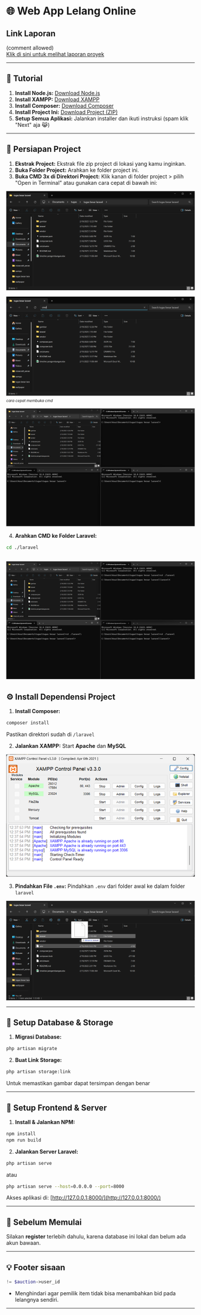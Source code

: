 # 🌐 **Web App Lelang Online**

## **Link Laporan**  
(comment allowed)  
[Klik di sini untuk melihat laporan proyek](https://docs.google.com/document/d/1aLKvt86dR3p5bM2XWRmHSLlpqwGogH1KxHwkr3pRJCk/edit?usp=sharing)

---

## 🚀 **Tutorial**

1. **Install Node.js:** [Download Node.js](https://nodejs.org/dist/v22.14.0/node-v22.14.0-x64.msi)  
2. **Install XAMPP:** [Download XAMPP](https://sourceforge.net/projects/xampp/files/XAMPP%20Windows/8.0.30/xampp-windows-x64-8.0.30-0-VS16-installer.exe)  
3. **Install Composer:** [Download Composer](https://getcomposer.org/Composer-Setup.exe)  
4. **Install Project Ini:** [Download Project (ZIP)](https://github.com/ujangPNG/tugas-besar-laravel/archive/refs/heads/master.zip)  
5. **Setup Semua Aplikasi:** Jalankan installer dan ikuti instruksi (spam klik "Next" aja 😹)  

---

## 📂 **Persiapan Project**

1. **Ekstrak Project:** Ekstrak file zip project di lokasi yang kamu inginkan.  
2. **Buka Folder Project:** Arahkan ke folder project ini.  
3. **Buka CMD 3x di Direktori Project:** Klik kanan di folder project > pilih "Open in Terminal" atau gunakan cara cepat di bawah ini:  

![Logo](gambar/folder.png)  

![Cara Membuka CMD](gambar/cmd.png)  
<i style="font-size:10px;">cara cepat membuka cmd</i>  

![3 CMD](gambar/3%20cmd.png)  

4. **Arahkan CMD ke Folder Laravel:**
```bash
cd ./laravel
```
![4CD](gambar/cd%20laravel.png)
---

## ⚙️ **Install Dependensi Project**

1. **Install Composer:**
```bash
composer install
```
Pastikan direktori sudah di `/laravel`

2. **Jalankan XAMPP:** Start **Apache** dan **MySQL**

![XAMPP](gambar/xampp.png)  

3. **Pindahkan File `.env`:** Pindahkan `.env` dari folder awal ke dalam folder `laravel`

![Pindah File .env](gambar/moveenv.png)

---

## 🔧 **Setup Database & Storage**

1. **Migrasi Database:**
```bash
php artisan migrate
```

2. **Buat Link Storage:**
```bash
php artisan storage:link
```
Untuk memastikan gambar dapat tersimpan dengan benar

---

## 🎨 **Setup Frontend & Server**

1. **Install & Jalankan NPM:**
```bash
npm install
npm run build
```

2. **Jalankan Server Laravel:**
```bash
php artisan serve
```
atau
```bash
php artisan serve --host=0.0.0.0 --port=8000  
```
Akses aplikasi di: [http://127.0.0.1:8000/](http://127.0.0.1:8000/)

---

## 📝 **Sebelum Memulai**
Silakan **register** terlebih dahulu, karena database ini lokal dan belum ada akun bawaan.

---

## 💡 **Footer sisaan**
```php
!= $auction->user_id
```
- Menghindari agar pemilik item tidak bisa menambahkan bid pada lelangnya sendiri.

---

